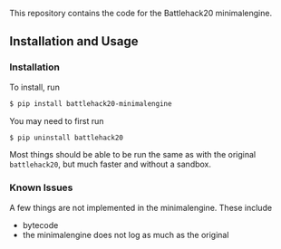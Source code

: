 This repository contains the code for the Battlehack20 minimalengine.

## Installation and Usage

### Installation
To install, run
```bash
$ pip install battlehack20-minimalengine
```
You may need to first run
```bash
$ pip uninstall battlehack20
```
Most things should be able to be run the same as with the original `battlehack20`,
but much faster and without a sandbox.

### Known Issues
A few things are not implemented in the minimalengine.  These include
* bytecode
* the minimalengine does not log as much as the original
